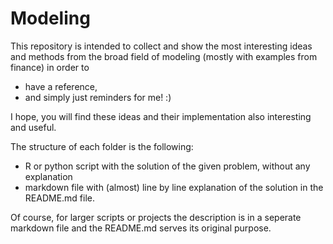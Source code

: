 # Modeling

This repository is intended to collect and show the most interesting ideas and methods from the broad field of modeling (mostly with examples from finance) in order to 
* have a reference,
* and simply just reminders for me! :) 

I hope, you will find these ideas and their implementation also interesting and useful.


The structure of each folder is the following:  
- R or python script with the solution of the given problem, without any explanation
- markdown file with (almost) line by line explanation of the solution in the README.md file. 

Of course, for larger scripts or projects the description is in a seperate markdown file and the README.md serves its original purpose.

